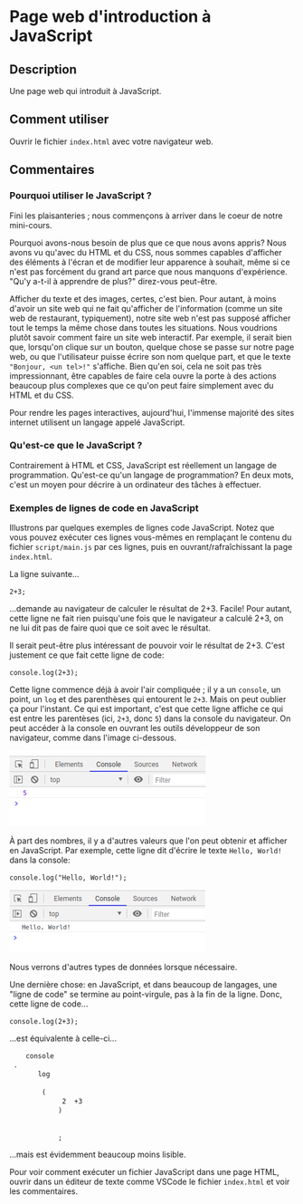 # Page web d'introduction à JavaScript

## Description

Une page web qui introduit à JavaScript.

## Comment utiliser

Ouvrir le fichier `index.html` avec votre navigateur web.

## Commentaires

### Pourquoi utiliser le JavaScript ?

Fini les plaisanteries ; nous commençons à arriver dans le coeur de notre mini-cours.

Pourquoi avons-nous besoin de plus que ce que nous avons appris? Nous avons vu qu'avec du HTML et du CSS, nous sommes capables d'afficher des éléments à l'écran et de modifier leur apparence à souhait, même si ce n'est pas forcément du grand art parce que nous manquons d'expérience. "Qu'y a-t-il à apprendre de plus?" direz-vous peut-être.

Afficher du texte et des images, certes, c'est bien. Pour autant, à moins d'avoir un site web qui ne fait qu'afficher de l'information (comme un site web de restaurant, typiquement), notre site web n'est pas supposé afficher tout le temps la même chose dans toutes les situations. Nous voudrions plutôt savoir comment faire un site web interactif. Par exemple, il serait bien que, lorsqu'on clique sur un bouton, quelque chose se passe sur notre page web, ou que l'utilisateur puisse écrire son nom quelque part, et que le texte `"Bonjour, <un tel>!"` s'affiche. Bien qu'en soi, cela ne soit pas très impressionnant, être capables de faire cela ouvre la porte à des actions beaucoup plus complexes que ce qu'on peut faire simplement avec du HTML et du CSS.

Pour rendre les pages interactives, aujourd'hui, l'immense majorité des sites internet utilisent un langage appelé JavaScript.

### Qu'est-ce que le JavaScript ?

Contrairement à HTML et CSS, JavaScript est réellement un langage de programmation. Qu'est-ce qu'un langage de programmation? En deux mots, c'est un moyen pour décrire à un ordinateur des tâches à effectuer.

### Exemples de lignes de code en JavaScript

Illustrons par quelques exemples de lignes code JavaScript. Notez que vous pouvez exécuter ces lignes vous-mêmes en remplaçant le contenu du fichier `script/main.js` par ces lignes, puis en ouvrant/rafraîchissant la page `index.html`.

La ligne suivante...

    2+3;

...demande au navigateur de calculer le résultat de 2+3. Facile! Pour autant, cette ligne ne fait rien puisqu'une fois que le navigateur a calculé 2+3, on ne lui dit pas de faire quoi que ce soit avec le résultat.

Il serait peut-être plus intéressant de pouvoir voir le résultat de 2+3. C'est justement ce que fait cette ligne de code:

    console.log(2+3);

Cette ligne commence déjà à avoir l'air compliquée ; il y a un `console`, un point, un `log` et des parenthèses qui entourent le `2+3`. Mais on peut oublier ça pour l'instant. Ce qui est important, c'est que cette ligne affiche ce qui est entre les parentèses (ici, `2+3`, donc `5`) dans la console du navigateur. On peut accéder à la console en ouvrant les outils développeur de son navigateur, comme dans l'image ci-dessous.

![Un "5" affiché dans la console de développement du navigateur][console_5]

À part des nombres, il y a d'autres valeurs que l'on peut obtenir et afficher en JavaScript. Par exemple, cette ligne dit d'écrire le texte `Hello, World!` dans la console:

    console.log("Hello, World!");

![Le texte "Hello, World!" affiché dans la console][console_helloworld]

Nous verrons d'autres types de données lorsque nécessaire.

Une dernière chose: en JavaScript, et dans beaucoup de langages, une "ligne de code" se termine au point-virgule, pas à la fin de la ligne. Donc, cette ligne de code...

    console.log(2+3);

...est équivalente à celle-ci...

        console
     .   
           log

            (
                 2  +3
                )


                ;

...mais est évidemment beaucoup moins lisible.

Pour voir comment exécuter un fichier JavaScript dans une page HTML, ouvrir dans un éditeur de texte comme VSCode le fichier
`index.html` et voir les commentaires.

[console_5]: images/console_log_5.png
[console_helloworld]: images/console_log_hello_world.png
